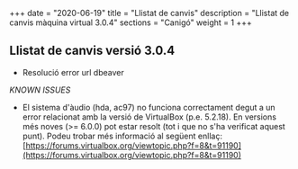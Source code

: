+++
date        = "2020-06-19"
title       = "Llistat de canvis"
description = "Llistat de canvis màquina virtual 3.0.4"
sections    = "Canigó"
weight		= 1
+++

## Llistat de canvis versió 3.0.4

* Resolució error url dbeaver

_KNOWN ISSUES_

* El sistema d'àudio (hda, ac97) no funciona correctament degut a un error relacionat amb la versió de VirtualBox (p.e. 5.2.18). En versions més noves (>= 6.0.0) pot estar resolt (tot i que no s'ha verificat aquest punt). Podeu trobar més informació al següent enllaç: [https://forums.virtualbox.org/viewtopic.php?f=8&t=91190](https://forums.virtualbox.org/viewtopic.php?f=8&t=91190)

